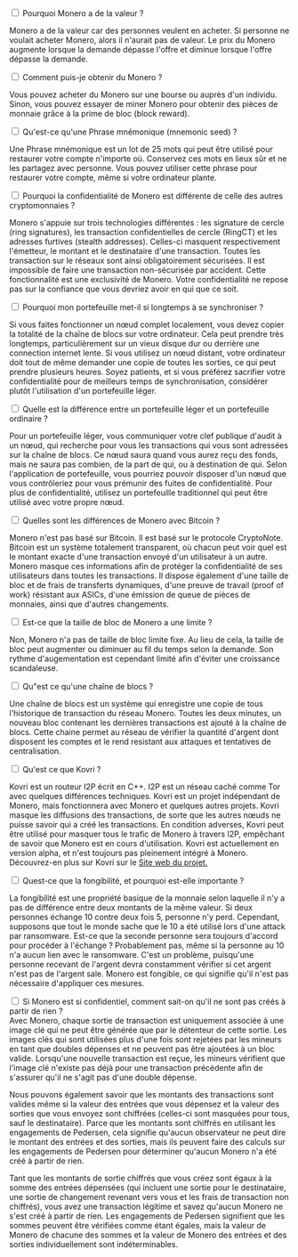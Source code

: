 <div class="tab">
    <input id="tab-one" type="checkbox" name="tabs" class="accordion">
    <label for="tab-one" class="accordion">Pourquoi Monero a de la valeur ?</label>

<div class="tab-content" markdown="1">

Monero a de la valeur car des personnes veulent en acheter. Si personne ne voulait acheter Monero, alors il n'aurait pas de valeur. Le prix du Monero augmente lorsque la demande dépasse l'offre et diminue lorsque l'offre dépasse la demande.

</div>

</div>

<div class="tab">
    <input id="tab-two" type="checkbox" name="tabs" class="accordion">
    <label for="tab-two" class="accordion">Comment puis-je obtenir du Monero ?</label>

<div class="tab-content" markdown="1">

Vous pouvez acheter du Monero sur une bourse ou auprès d'un individu. Sinon, vous pouvez essayer de miner Monero pour obtenir des pièces de monnaie grâce à la prime de bloc (block reward).
</div>

</div>

<div class="tab">
    <input id="tab-three" type="checkbox" name="tabs" class="accordion">
    <label for="tab-three" class="accordion">Qu'est-ce qu'une Phrase mnémonique (mnemonic seed) ?</label>

<div class="tab-content" markdown="1">

Une Phrase mnémonique est un lot de 25 mots qui peut être utilisé pour restaurer votre compte n'importe où. Conservez ces mots en lieux sûr et ne les partagez avec personne. Vous pouvez utiliser cette phrase pour restaurer votre compte, même si votre ordinateur plante.
</div>

</div>

<div class="tab">
    <input id="tab-four" type="checkbox" name="tabs" class="accordion">
    <label for="tab-four" class="accordion">Pourquoi la confidentialité de Monero est différente de celle des autres cryptomonnaies ?</label>

<div class="tab-content" markdown="1">

Monero s'appuie sur trois technologies différentes : les signature de cercle (ring signatures), les transaction confidentielles de cercle (RingCT) et les adresses furtives (stealth addresses). Celles-ci masquent respectivement l'émetteur, le montant et le destinataire d'une transaction. Toutes les transaction sur le réseaux sont ainsi obligatoirement sécurisées. Il est impossible de faire une transaction non-sécurisée par accident. Cette fonctionnalité est une exclusivité de Monero. Votre confidentialité ne repose pas sur la confiance que vous devriez avoir en qui que ce soit.
</div>

</div>

<div class="tab">
    <input id="tab-five" type="checkbox" name="tabs" class="accordion">
    <label for="tab-five" class="accordion">Pourquoi mon portefeuille met-il si longtemps à se synchroniser ?</label>

<div class="tab-content" markdown="1">

Si vous faites fonctionner un nœud complet localement, vous devez copier la totalité de la chaîne de blocs sur votre ordinateur. Cela peut prendre très longtemps, particulièrement sur un vieux disque dur ou derrière une connection internet lente. Si vous utilisez un nœud distant, votre ordinateur doit tout de même demander une copie de toutes les sorties, ce qui peut prendre plusieurs heures. Soyez patients, et si vous préférez sacrifier votre confidentialité pour de meilleurs temps de synchronisation, considérer plutôt l'utilisation d'un portefeuille léger.
</div>

</div>

<div class="tab">
    <input id="tab-six" type="checkbox" name="tabs" class="accordion">
    <label for="tab-six" class="accordion">Quelle est la différence entre un portefeuille léger et un portefeuille ordinaire ?</label>

<div class="tab-content" markdown="1">

Pour un portefeuille léger, vous communiquer votre clef publique d'audit à un nœud, qui recherche pour vous les transactions qui vous sont adressées sur la chaîne de blocs. Ce nœud saura quand vous aurez reçu des fonds, mais ne saura pas combien, de la part de qui, ou à destination de qui. Selon l'application de portefeuille, vous pourriez pouvoir disposer d'un nœud que vous contrôleriez pour vous prémunir des fuites de confidentialité. Pour plus de confidentialité, utilisez un portefeuille traditionnel qui peut être utilisé avec votre propre nœud.
</div>

</div>

<div class="tab">
    <input id="tab-seven" type="checkbox" name="tabs" class="accordion">
    <label for="tab-seven" class="accordion">Quelles sont les différences de Monero avec Bitcoin ?</label>

<div class="tab-content" markdown="1">

Monero n'est pas basé sur Bitcoin. Il est basé sur le protocole CryptoNote. Bitcoin est un système totalement transparent, où chacun peut voir quel est le montant exacte d'une transaction envoyé d'un utilisateur à un autre. Monero masque ces informations afin de protéger la confidentialité de ses utilisateurs dans toutes les transactions. Il dispose également d'une taille de bloc et de frais de transferts dynamiques, d'une preuve de travail (proof of work) résistant aux ASICs, d'une émission de queue de pièces de monnaies, ainsi que d'autres changements.
</div>

</div>

<div class="tab">
    <input id="tab-eight" type="checkbox" name="tabs" class="accordion">
    <label for="tab-eight" class="accordion">Est-ce que la taille de bloc de Monero a une limite ?</label>

<div class="tab-content" markdown="1">

Non, Monero n'a pas de taille de bloc limite fixe. Au lieu de cela, la taille de bloc peut augmenter ou diminuer au fil du temps selon la demande. Son rythme d'augementation est cependant limité afin d'éviter une croissance scandaleuse.
</div>

</div>

<div class="tab">
    <input id="tab-nine" type="checkbox" name="tabs" class="accordion">
    <label for="tab-nine" class="accordion">Qu"est ce qu'une chaîne de blocs ?</label>

<div class="tab-content" markdown="1">

Une chaîne de blocs est un système qui enregistre une copie de tous l'historique de transaction du réseau Monero. Toutes les deux minutes, un nouveau bloc contenant les dernières transactions est ajouté à la chaîne de blocs. Cette chaine permet au réseau de vérifier la quantité d'argent dont disposent les comptes et le rend resistant aux attaques et tentatives de centralisation.
</div>

</div>

<div class="tab">
    <input id="tab-ten" type="checkbox" name="tabs" class="accordion">
    <label for="tab-ten" class="accordion">Qu'est ce que Kovri ?</label>

<div class="tab-content" markdown="1">

Kovri est un routeur I2P écrit en C++. I2P est un réseau caché comme Tor avec quelques différences techniques. Kovri est un projet indépendant de Monero, mais fonctionnera avec Monero et quelques autres projets. Kovri masque les diffusions des transactions, de sorte que les autres nœuds ne puisse savoir qui a créé les transactions. En condition adverses, Kovri peut être utilisé pour masquer tous le trafic de Monero à travers I2P, empêchant de savoir que Monero est en cours d'utilisation. Kovri est actuellement en version alpha, et n'est toujours pas pleinement intégré à Monero. Découvrez-en plus sur Kovri sur le [Site web du projet.](https://getkovri.org)
</div>

</div>

<div class="tab">
    <input id="tab-eleven" type="checkbox" name="tabs" class="accordion">
    <label for="tab-eleven" class="accordion">Quest-ce que la fongibilité, et pourquoi est-elle importante ?</label>

<div class="tab-content" markdown="1">

La fongibilité est une propriété basique de la monnaie selon laquelle il n'y a pas de différence entre deux montants de la même valeur. Si deux personnes échange 10 contre deux fois 5, personne n'y perd. Cependant, supposons que tout le monde sache que le 10 a été utilisé lors d'une attack par ransomware. Est-ce que la seconde personne sera toujours d'accord pour procéder à l'échange ? Probablement pas, même si la personne au 10 n'a aucun lien avec le ransomware. C'est un problème, puisqu'une personne recevant de l'argent devra constamment vérifier si cet argent n'est pas de l'argent sale. Monero est fongible, ce qui signifie qu'il n'est pas nécessaire d'appliquer ces mesures.
</div>

</div>

<div class="tab">
    <input id="tab-twelve" type="checkbox" name="tabs" class="accordion">
    <label for="tab-twelve" class="accordion">Si Monero est si confidentiel, comment sait-on qu'il ne sont pas créés à partir de rien ?</label>

<div class="tab-content" markdown="1">
Avec Monero, chaque sortie de transaction est uniquement associée à une image clé qui ne peut être générée que par le détenteur de cette sortie. Les images clés qui sont utilisées plus d'une fois sont rejetées par les mineurs en tant que doubles dépenses et ne peuvent pas être ajoutées à un bloc valide. Lorsqu'une nouvelle transaction est reçue, les mineurs vérifient que l'image clé n'existe pas déjà pour une transaction précédente afin de s'assurer qu'il ne s'agit pas d'une double dépense.

Nous pouvons également savoir que les montants des transactions sont valides même si la valeur des entrées que vous dépensez et la valeur des sorties que vous envoyez sont chiffrées (celles-ci sont masquées pour tous, sauf le destinataire). Parce que les montants sont chiffrés en utilisant les engagements de Pedersen, cela signifie qu'aucun observateur ne peut dire le montant des entrées et des sorties, mais ils peuvent faire des calculs sur les engagements de Pedersen pour déterminer qu'aucun Monero n'a été créé à partir de rien.

Tant que les montants de sortie chiffrés que vous créez sont égaux à la somme des entrées dépensées (qui incluent une sortie pour le destinataire, une sortie de changement revenant vers vous et les frais de transaction non chiffrés), vous avez une transaction légitime et savez qu'aucun Monero ne s'est créé à partir de rien. Les engagements de Pedersen signifient que les sommes peuvent être vérifiées comme étant égales, mais la valeur de Monero de chacune des sommes et la valeur de Monero des entrées et des sorties individuellement sont indéterminables.
</div>

</div>
